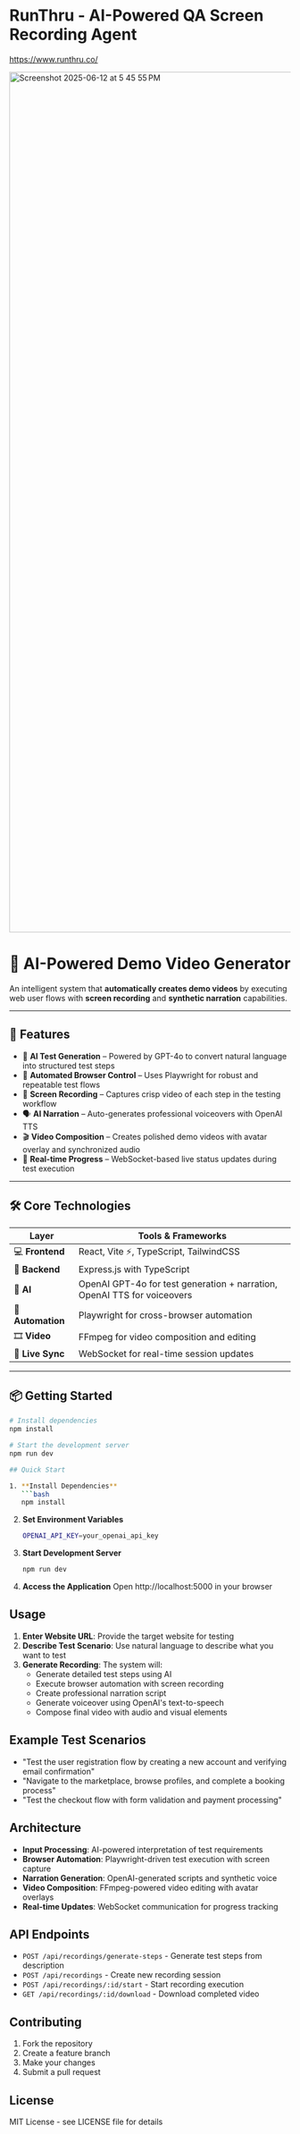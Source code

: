 # RunThru - AI-Powered QA Screen Recording Agent

https://www.runthru.co/

<img width="1540" alt="Screenshot 2025-06-12 at 5 45 55 PM" src="https://github.com/user-attachments/assets/83951a20-813d-4f78-8ba5-90a26a3cd418" />



# 🎥 AI-Powered Demo Video Generator

An intelligent system that **automatically creates demo videos** by executing web user flows with **screen recording** and **synthetic narration** capabilities.

---

## 🚀 Features

- 🧠 **AI Test Generation** – Powered by GPT-4o to convert natural language into structured test steps  
- 🧪 **Automated Browser Control** – Uses Playwright for robust and repeatable test flows  
- 🎥 **Screen Recording** – Captures crisp video of each step in the testing workflow  
- 🗣️ **AI Narration** – Auto-generates professional voiceovers with OpenAI TTS  
- 🎬 **Video Composition** – Creates polished demo videos with avatar overlay and synchronized audio  
- 📡 **Real-time Progress** – WebSocket-based live status updates during test execution  

---

## 🛠️ Core Technologies

| Layer             | Tools & Frameworks                                                                 |
|------------------|-------------------------------------------------------------------------------------|
| 💻 **Frontend**   | React, Vite ⚡, TypeScript, TailwindCSS                                              |
| 🧰 **Backend**    | Express.js with TypeScript                                                          |
| 🧠 **AI**         | OpenAI GPT-4o for test generation + narration, OpenAI TTS for voiceovers            |
| 🧪 **Automation** | Playwright for cross-browser automation                                             |
| 🎞️ **Video**      | FFmpeg for video composition and editing                                            |
| 🔌 **Live Sync**  | WebSocket for real-time session updates                                             |

---

## 📦 Getting Started

```bash
# Install dependencies
npm install

# Start the development server
npm run dev

## Quick Start

1. **Install Dependencies**
   ```bash
   npm install
   ```

2. **Set Environment Variables**
   ```bash
   OPENAI_API_KEY=your_openai_api_key
   ```

3. **Start Development Server**
   ```bash
   npm run dev
   ```

4. **Access the Application**
   Open http://localhost:5000 in your browser

## Usage

1. **Enter Website URL**: Provide the target website for testing
2. **Describe Test Scenario**: Use natural language to describe what you want to test
3. **Generate Recording**: The system will:
   - Generate detailed test steps using AI
   - Execute browser automation with screen recording
   - Create professional narration script
   - Generate voiceover using OpenAI's text-to-speech
   - Compose final video with audio and visual elements

## Example Test Scenarios

- "Test the user registration flow by creating a new account and verifying email confirmation"
- "Navigate to the marketplace, browse profiles, and complete a booking process"
- "Test the checkout flow with form validation and payment processing"

## Architecture

- **Input Processing**: AI-powered interpretation of test requirements
- **Browser Automation**: Playwright-driven test execution with screen capture
- **Narration Generation**: OpenAI-generated scripts and synthetic voice
- **Video Composition**: FFmpeg-powered video editing with avatar overlays
- **Real-time Updates**: WebSocket communication for progress tracking

## API Endpoints

- `POST /api/recordings/generate-steps` - Generate test steps from description
- `POST /api/recordings` - Create new recording session
- `POST /api/recordings/:id/start` - Start recording execution
- `GET /api/recordings/:id/download` - Download completed video

## Contributing

1. Fork the repository
2. Create a feature branch
3. Make your changes
4. Submit a pull request

## License

MIT License - see LICENSE file for details
